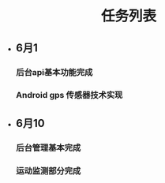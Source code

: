 <h1><center>任务列表</center></h1>

* ## 6月1   
    ### 后台api基本功能完成
    ### Android gps 传感器技术实现

* ## 6月10
    ### 后台管理基本完成
    ### 运动监测部分完成